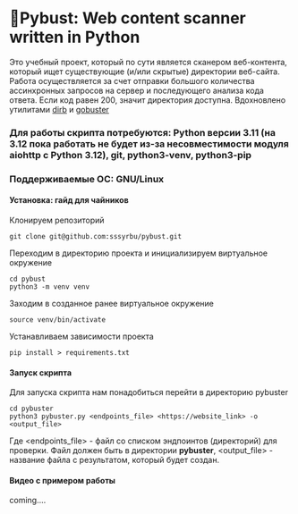 🐍Pybust: Web content scanner written in Python
===================================================
Это учебный проект, который по сути является сканером веб-контента, который ищет существующие (и/или скрытые) директории веб-сайта. Работа осуществляется за счет отправки большого количества ассинхронных запросов на сервер и последующего анализа кода ответа. Если код равен 200, значит директория доступна.
Вдохновлено утилитами [dirb](https://www.kali.org/tools/dirb/#dirb) и [gobuster](https://github.com/OJ/gobuster)
### Для работы скрипта потребуются: Python версии 3.11 (на 3.12 пока работать не будет из-за несовместимости модуля aiohttp с Python 3.12), git, python3-venv, python3-pip
### Поддерживаемые ОС: GNU/Linux

#### Установка: гайд для чайников
Клонируем репозиторий 
```
git clone git@github.com:sssyrbu/pybust.git
```
Переходим в директорию проекта и инициализируем виртуальное окружение
```
cd pybust
python3 -m venv venv
```
Заходим в созданное ранее виртуальное окружение
```
source venv/bin/activate
```
Устанавливаем зависимости проекта
```
pip install > requirements.txt
```
#### Запуск скрипта
Для запуска скрипта нам понадобиться перейти в директорию pybuster
```
cd pybuster
python3 pybuster.py <endpoints_file> <https://website_link> -o <output_file>
```
Где <endpoints_file> - файл со списком эндпоинтов (директорий) для проверки. Файл должен быть в директории **pybuster**, 
<output_file> - название файла с результатом, который будет создан.

#### Видео с примером работы
coming....
